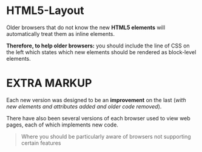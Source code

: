# HTML5-Layout

Older browsers that do not
know the new **HTML5 elements**
will automatically treat them as
inline elements.

**Therefore, to help older browsers:** you should include the line of CSS on the
left which states which new elements should be 
rendered as block-level elements.


# EXTRA MARKUP

Each new version was designed
to be an **improvement** on the
last (*with new elements and
attributes added and older code
removed*).

There have also been several
versions of each browser used to
view web pages, each of which
implements new code.

> Where you should be
particularly aware of browsers
not supporting certain features
